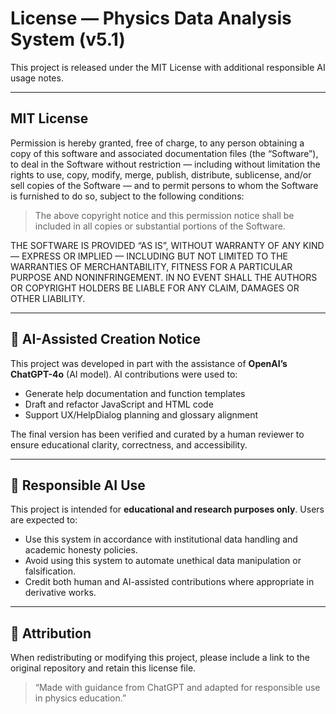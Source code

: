 # License — Physics Data Analysis System (v5.1)

This project is released under the MIT License with additional responsible AI usage notes.

---

## MIT License

Permission is hereby granted, free of charge, to any person obtaining a copy of this software and associated documentation files (the “Software”), to deal in the Software without restriction — including without limitation the rights to use, copy, modify, merge, publish, distribute, sublicense, and/or sell copies of the Software — and to permit persons to whom the Software is furnished to do so, subject to the following conditions:

> The above copyright notice and this permission notice shall be included in all copies or substantial portions of the Software.

THE SOFTWARE IS PROVIDED “AS IS”, WITHOUT WARRANTY OF ANY KIND — EXPRESS OR IMPLIED — INCLUDING BUT NOT LIMITED TO THE WARRANTIES OF MERCHANTABILITY, FITNESS FOR A PARTICULAR PURPOSE AND NONINFRINGEMENT. IN NO EVENT SHALL THE AUTHORS OR COPYRIGHT HOLDERS BE LIABLE FOR ANY CLAIM, DAMAGES OR OTHER LIABILITY.

---

## 📢 AI-Assisted Creation Notice

This project was developed in part with the assistance of **OpenAI’s ChatGPT-4o** (AI model). AI contributions were used to:
- Generate help documentation and function templates
- Draft and refactor JavaScript and HTML code
- Support UX/HelpDialog planning and glossary alignment

The final version has been verified and curated by a human reviewer to ensure educational clarity, correctness, and accessibility.

---

## 🤖 Responsible AI Use

This project is intended for **educational and research purposes only**. Users are expected to:

- Use this system in accordance with institutional data handling and academic honesty policies.
- Avoid using this system to automate unethical data manipulation or falsification.
- Credit both human and AI-assisted contributions where appropriate in derivative works.

---

## 🔁 Attribution

When redistributing or modifying this project, please include a link to the original repository and retain this license file.

> “Made with guidance from ChatGPT and adapted for responsible use in physics education.”